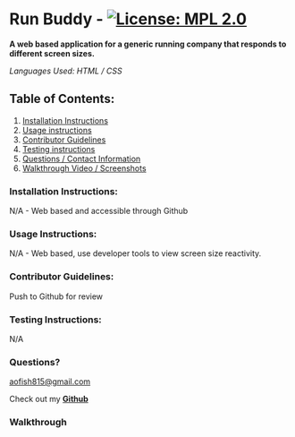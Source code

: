 # Run Buddy - [![License: MPL 2.0](https://img.shields.io/badge/License-MPL_2.0-brightgreen.svg)](https://opensource.org/licenses/MPL-2.0)

**A web based application for a generic running company that responds to different screen sizes.**

_Languages Used: HTML / CSS_

## Table of Contents:

1. [Installation Instructions](#installation-instructions)
2. [Usage instructions](#usage-instructions)
3. [Contributor Guidelines](#contributor-guidelines)
4. [Testing instructions](#testing-instructions)
5. [Questions / Contact Information](#questions)
6. [Walkthrough Video / Screenshots](#walkthrough)

### Installation Instructions:

N/A - Web based and accessible through Github

### Usage Instructions:

N/A - Web based, use developer tools to view screen size reactivity.

### Contributor Guidelines:

Push to Github for review

### Testing Instructions:

N/A

### Questions?

<aofish815@gmail.com>

Check out my **[Github](https://github.com/superfishal/readme-generator)**

### Walkthrough

<!-- link to walkthrough video or screenshots -->

